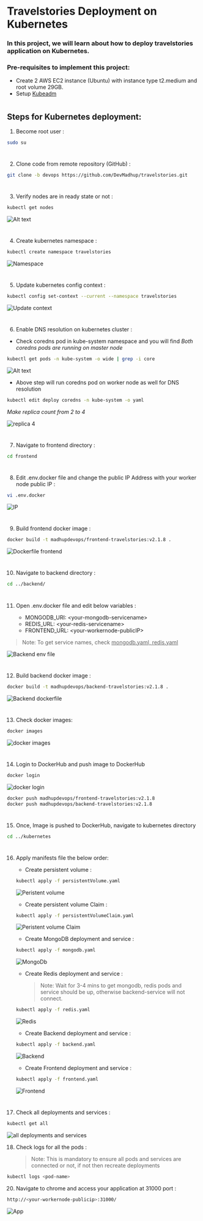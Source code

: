 # Travelstories Deployment on Kubernetes

### In this project, we will learn about how to deploy travelstories application on Kubernetes.

### Pre-requisites to implement this project:

- Create 2 AWS EC2 instance (Ubuntu) with instance type t2.medium and root volume 29GB.
- Setup <a href="https://github.com/DevMadhup/travelstories/blob/devops/kubernetes/kubeadm.md"><u> Kubeadm </a></u>

#

## Steps for Kubernetes deployment:

1. Become root user :

```bash
sudo su
```

#

2. Clone code from remote repository (GitHub) :

```bash
git clone -b devops https://github.com/DevMadhup/travelstories.git
```

#

3. Verify nodes are in ready state or not :

```bash
kubectl get nodes
```

![Alt text](https://github.com/DevMadhup/travelstories/blob/devops/kubernetes/assets/nodes.png)

#

4. Create kubernetes namespace :

```bash
kubectl create namespace travelstories
```

![Namespace](https://github.com/DevMadhup/travelstories/blob/devops/kubernetes/assets/namespace%20create.png)

#

5. Update kubernetes config context :

```bash
kubectl config set-context --current --namespace travelstories
```

![Update context](https://github.com/DevMadhup/travelstories/blob/devops/kubernetes/assets/context%20travelstories.png)

#

6. Enable DNS resolution on kubernetes cluster :

- Check coredns pod in kube-system namespace and you will find <i> Both coredns pods are running on master node </i>

```bash
kubectl get pods -n kube-system -o wide | grep -i core
```

![Alt text](https://github.com/DevMadhup/travelstories/blob/devops/kubernetes/assets/get-coredns.png)

- Above step will run coredns pod on worker node as well for DNS resolution

```bash
kubectl edit deploy coredns -n kube-system -o yaml
```

<i> Make replica count from 2 to 4 </i>

![replica 4](https://github.com/DevMadhup/travelstories/blob/devops/kubernetes/assets/edit-coredns.png)

#

7. Navigate to frontend directory :

```bash
cd frontend
```

#

8. Edit .env.docker file and change the public IP Address with your worker node public IP :

```bash
vi .env.docker
```

![IP](https://github.com/DevMadhup/travelstories/blob/devops/kubernetes/assets/frontend.env.docker.png)

#

9. Build frontend docker image :

```bash
docker build -t madhupdevops/frontend-travelstories:v2.1.8 .
```

![Dockerfile frontend](https://github.com/DevMadhup/travelstories/blob/devops/kubernetes/assets/docker%20frontend%20build.png)

#

10. Navigate to backend directory :

```bash
cd ../backend/
```

#

11. Open .env.docker file and edit below variables :

    - MONGODB_URI: \<your-mongodb-servicename>
    - REDIS_URL: \<your-redis-servicename>
    - FRONTEND_URL: \<your-workernode-publicIP>

> Note: To get service names, check <u>mongodb.yaml, redis.yaml</u>

![Backend env file](https://github.com/DevMadhup/travelstories/blob/devops/kubernetes/assets/backend.env.docker.png)

#

12. Build backend docker image :

```bash
docker build -t madhupdevops/backend-travelstories:v2.1.8 .
```

![Backend dockerfile](https://github.com/DevMadhup/travelstories/blob/devops/kubernetes/assets/docker%20backend%20build.png)

#

13. Check docker images:

```bash
docker images
```

![docker images](https://github.com/DevMadhup/travelstories/blob/devops/kubernetes/assets/docker%20images.png)

#

14. Login to DockerHub and push image to DockerHub

```bash
docker login
```

![docker login](https://github.com/DevMadhup/travelstories/blob/devops/kubernetes/assets/docker%20login.png)

```bash
docker push madhupdevops/frontend-travelstories:v2.1.8
docker push madhupdevops/backend-travelstories:v2.1.8
```

#

15. Once, Image is pushed to DockerHub, navigate to kubernetes directory

```bash
cd ../kubernetes
```

#

16. Apply manifests file the below order:

    - Create persistent volume :

    ```bash
    kubectl apply -f persistentVolume.yaml
    ```

    ![Peristent volume](https://github.com/DevMadhup/travelstories/blob/devops/kubernetes/assets/pv.png)

    - Create persistent volume Claim :

    ```bash
    kubectl apply -f persistentVolumeClaim.yaml
    ```

    ![Peristent volume Claim](https://github.com/DevMadhup/travelstories/blob/devops/kubernetes/assets/pvc.png)

    - Create MongoDB deployment and service :

    ```bash
    kubectl apply -f mongodb.yaml
    ```

    ![MongoDb](https://github.com/DevMadhup/travelstories/blob/devops/kubernetes/assets/mongo.png)

    - Create Redis deployment and service :
      > Note: Wait for 3-4 mins to get mongodb, redis pods and service should be up, otherwise backend-service will not connect.

    ```bash
    kubectl apply -f redis.yaml
    ```

    ![Redis](https://github.com/DevMadhup/travelstories/blob/devops/kubernetes/assets/redis.png)

    - Create Backend deployment and service :

    ```bash
    kubectl apply -f backend.yaml
    ```

    ![Backend](https://github.com/DevMadhup/travelstories/blob/devops/kubernetes/assets/backend.png)

    - Create Frontend deployment and service :

    ```bash
    kubectl apply -f frontend.yaml
    ```

    ![Frontend](https://github.com/DevMadhup/travelstories/blob/devops/kubernetes/assets/frontend.png)

#

17. Check all deployments and services :

```bash
kubectl get all
```

![all deployments and services](https://github.com/DevMadhup/travelstories/blob/devops/kubernetes/assets/all-deps.png)

18. Check logs for all the pods :
    > Note: This is mandatory to ensure all pods and services are connected or not, if not then recreate deployments

```bash
kubectl logs <pod-name>
```

20. Navigate to chrome and access your application at 31000 port :

```bash
http://<your-workernode-publicip>:31000/
```

![App](https://github.com/DevMadhup/travelstories/blob/devops/kubernetes/assets/app.png)

#
